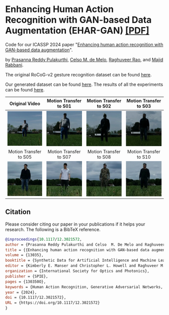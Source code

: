 # Enhancing Human Action Recognition with GAN-based Data Augmentation (EHAR-GAN) [[PDF]](https://prasannapulakurthi.github.io/papers/PDFs/2024_SPIE_EHAR-GAN.pdf)
Code for our ICASSP 2024 paper "[Enhancing human action recognition with GAN-based data augmentation](https://doi.org/10.1117/12.3021572)".

by [Prasanna Reddy Pulakurthi](https://www.prasannapulakurthi.com/), [Celso M. de Melo](https://celsodemelo.net/), [Raghuveer Rao](https://ieeexplore.ieee.org/author/37281258600), and [Majid Rabbani](https://www.rit.edu/directory/mxreee-majid-rabbani).

The original RoCoG-v2 gesture recognition dataset can be found [here](https://www.cis.jhu.edu/~rocog/data/).

Our generated dataset can be found [here](https://drive.google.com/file/d/1BQeKY65za_sth9QytFmjmsxny9C2z4-E/view?usp=sharing). The results of all the experiments can be found [here](https://drive.google.com/file/d/1hGq0SXFiYJmUaaEMXkE4rDiyMyUPU21_/view?usp=sharing).

| Original Video | Motion Transfer to S01 | Motion Transfer to S02 | Motion Transfer to S03 | 
| :---: | :---: | :---: | :---: | 
|<img src="assets/real2real_ground/S01_10m_ground_label1_start1803.gif"/> | <img src="assets/real2real_ground/S01-S01_10m_ground_label1_start1803.gif"/> | <img src="assets/real2real_ground/S02-S01_10m_ground_label1_start1803.gif"/> | <img src="assets/real2real_ground/S03-S01_10m_ground_label1_start1803.gif"/> |
| Motion Transfer to S05 | Motion Transfer to S07 | Motion Transfer to S08 | Motion Transfer to S10 | 
|<img src="assets/real2real_ground/S05-S01_10m_ground_label1_start1803.gif"/> | <img src="assets/real2real_ground/S07-S01_10m_ground_label1_start1803.gif"/> | <img src="assets/real2real_ground/S08-S01_10m_ground_label1_start1803.gif"/> | <img src="assets/real2real_ground/S10-S01_10m_ground_label1_start1803.gif"/> |

## Citation
Please consider citing our paper in your publications if it helps your research. The following is a BibTeX reference.
```bibtex
@inproceedings{10.1117/12.3021572,
author = {Prasanna Reddy Pulakurthi and Celso  M. De Melo and Raghuveer Rao and Majid Rabbani},
title = {{Enhancing human action recognition with GAN-based data augmentation}},
volume = {13035},
booktitle = {Synthetic Data for Artificial Intelligence and Machine Learning: Tools, Techniques, and Applications II},
editor = {Kimberly E. Manser and Christopher L. Howell and Raghuveer M. Rao and Celso De Melo},
organization = {International Society for Optics and Photonics},
publisher = {SPIE},
pages = {130350O},
keywords = {Human Action Recognition, Generative Adversarial Networks, Deep Neural Networks, Synthetic Data, Data Augmentation},
year = {2024},
doi = {10.1117/12.3021572},
URL = {https://doi.org/10.1117/12.3021572}
}
```
